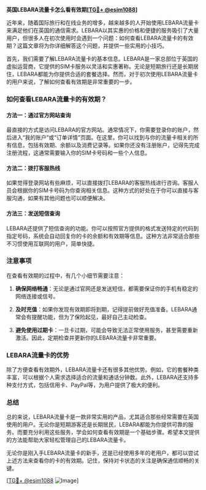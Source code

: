 **英国LEBARA流量卡怎么看有效期[[TG💪+ @esim1088](https://t.me/s/esim1088)]**

近年来，随着国际旅行和在线业务的增多，越来越多的人开始使用LEBARA流量卡来满足他们在英国的通信需求。LEBARA以其实惠的价格和便捷的服务吸引了大量用户，但很多人在初次使用时会遇到一个问题：如何查看LEBARA流量卡的有效期？这篇文章将为你详细解答这个问题，并提供一些实用的小技巧。

首先，我们需要了解LEBARA流量卡的基本信息。LEBARA是一家总部位于英国的虚拟运营商，它提供的SIM卡服务以灵活和实惠著称。无论是短期旅行还是长期居住，LEBARA都能为你提供合适的套餐选择。然而，对于初次使用LEBARA流量卡的用户来说，了解如何查看有效期是非常重要的一步。

### 如何查看LEBARA流量卡的有效期？

#### 方法一：通过官方网站查询

最直接的方式是访问LEBARA的官方网站。通常情况下，你需要登录你的账户，然后进入“我的账户”或“订单详情”页面。在这里，你可以找到与你的流量卡相关的所有信息，包括有效期、余额以及消费记录等。如果你还没有注册账户，记得先完成注册流程，这通常需要输入你的SIM卡号码和一些个人信息。

#### 方法二：拨打客服热线

如果觉得登录网站有些麻烦，可以直接拨打LEBARA的客服热线进行咨询。客服人员会根据你的SIM卡号码为你查询相关信息。这种方式的好处在于你可以直接与客服沟通，如果有其他问题也可以顺便解决。

#### 方法三：发送短信查询

LEBARA还提供了短信查询的功能。你可以按照官方提供的格式发送特定的代码到指定号码，系统会自动回复你的卡的余额和有效期等信息。这种方法非常适合那些不习惯使用互联网的用户，简单快捷。

### 注意事项

在查看有效期的过程中，有几个小细节需要注意：

1. **确保网络畅通**：无论是通过官网还是发送短信，都需要保证你的手机有稳定的网络连接或信号。
   
2. **及时充值**：如果你发现有效期即将到期，记得提前做好充值准备。LEBARA通常会有提醒功能，但为了保险起见，最好自己主动检查。

3. **避免使用过期卡**：一旦卡过期，可能会导致无法正常使用服务，甚至需要重新激活。因此，定期检查并更新你的LEBARA流量卡非常重要。

### LEBARA流量卡的优势

除了方便查看有效期外，LEBARA流量卡还有很多其他优势。例如，它的套餐种类丰富，可以根据个人需求选择适合的流量和通话分钟数。此外，LEBARA还支持多种支付方式，包括信用卡、PayPal等，为用户提供了极大的便利。

### 总结

总的来说，LEBARA流量卡是一款非常实用的产品，尤其适合那些经常需要在英国使用的用户。无论你是短期游客还是长期居民，LEBARA都能为你提供可靠的服务。而要充分利用这些服务，学会如何查看有效期是一个基础步骤。希望本文提供的方法能帮助大家轻松管理自己的LEBARA流量卡。

无论你是刚入手LEBARA流量卡的新手，还是已经使用多年的老用户，都可以尝试上述方法来查看你的卡的有效期。记住，保持对卡状态的关注是确保通信顺畅的关键。

[[TG💪+ @esim1088](https://t.me/s/esim1088) ![Image](https://i.postimg.cc/4NQfJmqS/Snipaste-2025-05-13-00-14-12.png)]